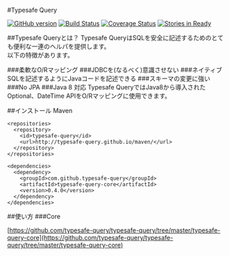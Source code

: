 #Typesafe Query

[![GitHub version](https://badge.fury.io/gh/typesafe-query%2Ftypesafe-query.svg)](http://badge.fury.io/gh/typesafe-query%2Ftypesafe-query)
[![Build Status](https://travis-ci.org/typesafe-query/typesafe-query.svg?branch=master)](https://travis-ci.org/typesafe-query/typesafe-query)
[![Coverage Status](https://coveralls.io/repos/typesafe-query/typesafe-query/badge.svg?branch=master&service=github)](https://coveralls.io/github/typesafe-query/typesafe-query?branch=master)
[![Stories in Ready](https://badge.waffle.io/typesafe-query/typesafe-query.png?label=ready&title=Ready)](https://waffle.io/typesafe-query/typesafe-query)

##Typesafe Queryとは？
Typesafe QueryはSQLを安全に記述するためのとても便利な一連のヘルパを提供します。  
以下の特徴があります。


###柔軟なO/Rマッピング
###JDBCを(なるべく)意識させない
###ネイティブSQLを記述するようにJavaコードを記述できる
###スキーマの変更に強い
###No JPA
###Java 8 対応
Typesafe QueryではJava8から導入されたOptional、DateTime APIをO/Rマッピングに使用できます。

##インストール
Maven

```
<repositories>
  <repository>
    <id>typesafe-query</id>
    <url>http://typesafe-query.github.io/maven/</url>
  </repository>
</repositories>

```

```
<dependencies>
  <dependency>
    <groupId>com.github.typesafe-query</groupId>
    <artifactId>typesafe-query-core</artifactId>
    <version>0.4.0</version>
  </dependency>
</dependencies>
```

##使い方
###Core

[https://github.com/typesafe-query/typesafe-query/tree/master/typesafe-query-core](https://github.com/typesafe-query/typesafe-query/tree/master/typesafe-query-core)
